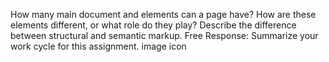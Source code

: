 How many main document <head> and <body> elements can a page have? How are these elements different, or what role do they play?
Describe the difference between structural and semantic markup.
Free Response: Summarize your work cycle for this assignment. image icon
